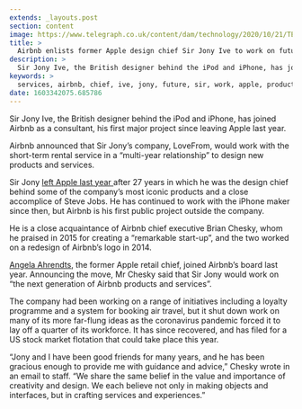 ```yaml
--- 
extends: _layouts.post 
section: content 
image: https://www.telegraph.co.uk/content/dam/technology/2020/10/21/TELEMMGLPICT000096904444_trans_NvBQzQNjv4BqzpLIMkIGUMcygT0RwMtmytVSpfFxuU2jZG0HzVweans.jpeg?impolicy=logo-overlay 
title: > 
  Airbnb enlists former Apple design chief Sir Jony Ive to work on future services 
description: > 
  Sir Jony Ive, the British designer behind the iPod and iPhone, has joined Airbnb as a consultant, his first major project since leaving Apple last year.Airbnb announced that Sir Jony’s company, LoveFrom, would work with the short-term rental service in a “multi-year relationship” to design new products and services.Sir Jony left Apple last year after 27 years in which he was the design chief behind some of the company’s most iconic products and a close accomplice of Steve Jobs.He has continued to work with the iPhone maker since then, but Airbnb is his first public project outside the company.Announcing the move, Mr Chesky said that Sir Jony would work on “the next generation of Airbnb products and services”. 
keywords: > 
  services, airbnb, chief, ive, jony, future, sir, work, apple, products, chesky, project, design, enlists 
date: 1603342075.685786 
--- 
```

<div><p>Sir Jony Ive, the British designer behind the iPod and iPhone, has joined Airbnb as a consultant, his first major project since leaving Apple last year.</p>
<p>Airbnb announced that Sir Jony&#8217;s company, LoveFrom, would work with the short-term rental service in a &#8220;multi-year relationship&#8221; to design new products and services.</p>
<p>Sir Jony <a href="https://www.telegraph.co.uk/technology/2019/06/27/sir-jony-british-designer-behind-iphone-imac-leave-apple-27/">left Apple last year </a>after 27 years in which he was the design chief behind some of the company&#8217;s most iconic products and a close accomplice of Steve Jobs. He has continued to work with the iPhone maker since then, but Airbnb is his first public project outside the company.</p>
<p>He is a close acquaintance of Airbnb chief executive Brian Chesky, whom he praised in 2015 for creating a &#8220;remarkable start-up&#8221;, and the two worked on a redesign of Airbnb&#8217;s logo in 2014.&#160;</p>
<p><a href="https://www.telegraph.co.uk/business/2020/06/11/angela-ahrendts-joins-wpp-board/">Angela Ahrendts</a>, the former Apple retail chief, joined Airbnb&#8217;s board last year. Announcing the move, Mr Chesky said that Sir Jony would work on &#8220;the next generation of Airbnb products and services&#8221;.&#160;</p>
<p>The company had been working on a range of initiatives including a loyalty programme and a system for booking air travel, but it shut down work on many of its more far-flung ideas as the coronavirus pandemic forced it to lay off a quarter of its workforce. It has since recovered, and has filed for a US stock market flotation that could take place this year.</p>
<p>&#8220;Jony and I have been good friends for many years, and he has been gracious enough to provide me with guidance and advice,&#8221; Chesky wrote in an email to staff. &#8220;We share the same belief in the value and importance of creativity and design. We each believe not only in making objects and interfaces, but in crafting services and experiences.&#8221;</p>
</div>